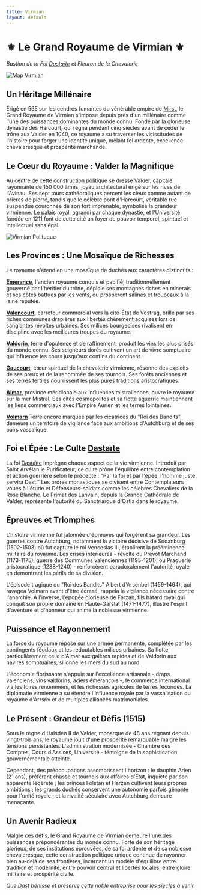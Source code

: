 ```yaml
---
title: Virmian
layout: default
---
```

# ⚜ Le Grand Royaume de Virmian ⚜
*Bastion de la Foi [Dastaïte](Dastaisme.html) et Fleuron de la Chevalerie*


![Map Virmian](assets/map/zoom_Virmian.png)

## Un Héritage Millénaire

Érigé en 565 sur les cendres fumantes du vénérable empire de [Mirst](mirst.html), le Grand Royaume de Virmian s'impose depuis près d'un millénaire comme l'une des puissances dominantes du monde connu. Fondé par la glorieuse dynastie des Harcourt, qui régna pendant cinq siècles avant de céder le trône aux Valder en 1040, ce royaume a su traverser les vicissitudes de l'histoire pour forger une identité unique, mêlant foi ardente, excellence chevaleresque et prospérité marchande.

## Le Cœur du Royaume : Valder la Magnifique

Au centre de cette construction politique se dresse [Valder](domaine_royal.html), capitale rayonnante de 150 000 âmes, joyau architectural érigé sur les rives de l'Avinau. Ses sept tours cathédraliques percent les cieux comme autant de prières de pierre, tandis que le célèbre pont d'Harcourt, véritable rue suspendue couronnée de son fort imprenable, symbolise la grandeur virmienne. Le palais royal, agrandi par chaque dynastie, et l'Université fondée en 1211 font de cette cité un foyer de pouvoir temporel, spirituel et intellectuel sans égal.

![Virmian Polituque](assets/map/politique_Virmian.png)

## Les Provinces : Une Mosaïque de Richesses

Le royaume s'étend en une mosaïque de duchés aux caractères distinctifs :

**[Emerance](Emerance_base.html)**, l'ancien royaume conquis et pacifié, traditionnellement gouverné par l'héritier du trône, déploie ses montagnes riches en minerais et ses côtes battues par les vents, où prospèrent salines et troupeaux à la laine réputée.

**[Valencourt](Valencourt_base.html)**, carrefour commercial vers la cité-État de Vostrag, brille par ses riches communes drapières aux libertés chèrement acquises lors de sanglantes révoltes urbaines. Ses milices bourgeoises rivalisent en discipline avec les meilleures troupes du royaume.

**[Valdorin](Valdorin_base.html)**, terre d'opulence et de raffinement, produit les vins les plus prisés du monde connu. Ses seigneurs dorés cultivent un art de vivre somptuaire qui influence les cours jusqu'aux confins du continent.

**[Gaucourt](Gaucourt_base.html)**, cœur spirituel de la chevalerie virmienne, résonne des exploits de ses preux et de la renommée de ses tournois. Ses forêts anciennes et ses terres fertiles nourrissent les plus pures traditions aristocratiques.

**[Almar](Almar_base.html)**, province méridionale aux influences mistraliennes, ouvre le royaume sur la mer Mistral. Ses cités cosmopolites et sa flotte aguerrie maintiennent les liens commerciaux avec l'Empire Aurien et les terres lointaines.

**[Volmarn](Volmarn_base.html)** Terre encore marquée par les cicatrices du "Roi des Bandits", demeure un territoire de vigilance face aux ambitions d'Autchburg et de ses pairs vassalique.

## Foi et Épée : Le Culte [Dastaïte](Dastaisme.html)

La foi [Dastaïte](Dastaisme.html) imprègne chaque aspect de la vie virmienne. Introduit par Saint Arvélan le Purificateur, ce culte prône l'équilibre entre contemplation et action guerrière selon le précepte : "Par la foi et par l'épée, l'homme juste servira Dast." Les ordres monastiques se divisent entre Contemplateurs voués à l'étude et Défenseurs-soldats comme les célèbres Chevaliers de la Rose Blanche. Le Primat des Lanvain, depuis la Grande Cathédrale de Valder, représente l'autorité du Sanctriarque d'Ostia dans le royaume.

## Épreuves et Triomphes

L'histoire virmienne fut jalonnée d'épreuves qui forgèrent sa grandeur. Les guerres contre Autchburg, notamment la victoire décisive de Sodanburg (1502-1503) où fut capturé le roi Venceslas III, établirent la prééminence militaire du royaume. Les crises intérieures - révolte du Prévôt Marchand (1173-1175), guerre des Communes valenciennes (1195-1201), ou Praguerie aristocratique (1238-1240) - renforcèrent paradoxalement l'autorité royale en démontrant les périls de sa division.

L'épisode tragique du "Roi des Bandits" Albert d'Arsenbel (1459-1464), qui ravagea Volmarn avant d'être écrasé, rappela la vigilance nécessaire contre l'anarchie. À l'inverse, l'épopée glorieuse de Farzan, fils bâtard royal qui conquit son propre domaine en Haute-Garslat (1471-1477), illustre l'esprit d'aventure et d'honneur qui anime la noblesse virmienne.

## Puissance et Rayonnement

La force du royaume repose sur une armée permanente, complétée par les contingents féodaux et les redoutables milices urbaines. Sa flotte, particulièrement celle d'Almar aux galères rapides et de Valdorin aux navires somptuaires, sillonne les mers du sud au nord.

L'économie florissante s'appuie sur l'excellence artisanale - draps valenciens, vins valdorins, aciers émerançois -, le commerce international via les foires renommées, et les richesses agricoles de terres fécondes. La diplomatie virmienne a su étendre l'influence royale par la vassalisation du royaume d'Arrsriv et de multiples alliances matrimoniales.

## Le Présent : Grandeur et Défis (1515)

Sous le règne d'Halsden II de Valder, monarque de 48 ans régnant depuis vingt-trois ans, le royaume jouit d'une prospérité remarquable malgré les tensions persistantes. L'administration modernisée - Chambre des Comptes, Cours d'Assises, Université - témoigne de la sophistication gouvernementale atteinte.

Cependant, des préoccupations assombrissent l'horizon : le dauphin Arlen (21 ans), préférant chasse et tournois aux affaires d'État, inquiète par son apparente légèreté ; les princes Folstan et Harzen cultivent leurs propres ambitions ; les grands duchés conservent une autonomie parfois gênante pour l'unité royale ; et la rivalité séculaire avec Autchburg demeure menaçante.

## Un Avenir Radieux

Malgré ces défis, le Grand Royaume de Virmian demeure l'une des puissances prépondérantes du monde connu. Forte de son héritage glorieux, de ses institutions éprouvées, de sa foi ardente et de sa noblesse chevaleresque, cette construction politique unique continue de rayonner bien au-delà de ses frontières, incarnant un modèle d'équilibre entre tradition et modernité, entre pouvoir central et libertés locales, entre gloire militaire et prospérité civile.

*Que Dast bénisse et préserve cette noble entreprise pour les siècles à venir.*
